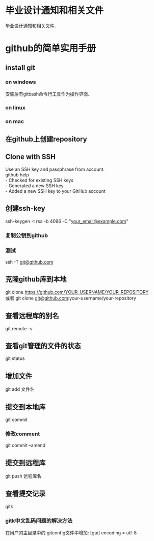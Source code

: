 # 毕业设计通知和相关文件
毕业设计通知和相关文件. 

# github的简单实用手册
## install git
### on windows
安装后有gitbash命令行工具作为操作界面.
### on linux
### on mac
## 在github上创建repository
## Clone with SSH
Use an SSH key and passphrase from account.  
github help  
    - Checked for existing SSH keys  
    - Generated a new SSH key  
    - Added a new SSH key to your GitHub account  

## 创建ssh-key
ssh-keygen -t rsa -b 4096 -C "your_email@example.com"
### 复制公钥到github

### 测试
ssh -T git@github.com

## 克隆github库到本地
git clone https://github.com/YOUR-USERNAME/YOUR-REPOSITORY  
或者
git clone git@github.com:your-username/your-repository
## 查看远程库的别名
git remote -v

## 查看git管理的文件的状态
git status
## 增加文件
git add 文件名
## 提交到本地库
git commit
### 修改comment
git commit –amend
## 提交到远程库
git push 远程库名

## 查看提交记录
gitk
### gitk中文乱码问题的解决方法
在用户的主目录中的.gitconfig文件中增加:
[gui]
        encoding = utf-8
